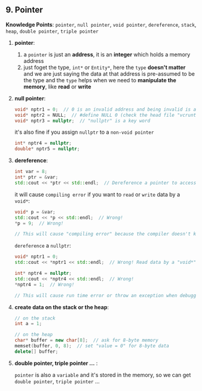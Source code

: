 ## 9. Pointer

**Knowledge Points**: `pointer`, `null pointer`, `void pointer`, `dereference`, `stack`, `heap`, `double pointer`, `triple pointer`

1. **pointer**: 

    1. a `pointer` is just an **address**, it is an **integer** which holds a memory address
    2. just foget the type, `int*` or `Entity*`, here the `type` **doesn't matter** and we are just saying the data at that address is pre-assumed to be the type and the `type` helps when we need to **manipulate the memory**, like **read** or **write**

2. **null pointer**: 

    ```c++
    void* nptr1 = 0;  // 0 is an invalid address and being invalid is acceptable for a pointer
    void* nptr2 = NULL;  // #define NULL 0 (check the head file "vcruntime.h")
    void* nptr3 = nullptr;  // "nullptr" is a key word
    ```

    it's also fine if you assign `nullptr` to a `non-void pointer`

    ```c++
    int* nptr4 = nullptr;
    double* nptr5 = nullptr;
    ```

3. **dereference**: 

    ```c++
    int var = 8;
    int* ptr = &var;
    std::cout << *ptr << std::endl;  // Dereference a pointer to access the data
    ```

    it will cause `compiling error` if you want to `read` or `write` data by a `void*`: 

    ```c++
    void* p = &var;
    std::cout << *p << std::endl;  // Wrong!
    *p = 9;  // Wrong!
    
    // This will cause "compiling error" because the compiler doesn't know how much memory should beread or allocated as the type of the pointer is "void".
    ```

    `dereference` a `nullptr`: 

    ```c++
    void* nptr1 = 0;
    std::cout << *nptr1 << std::endl;  // Wrong! Read data by a "void*"
    ```

    ```c++
    int* nptr4 = nullptr;
    std::cout << *nptr4 << std::endl;  // Wrong!
    *nptr4 = 1;  // Wrong!
    
    // This will cause run time error or throw an exception when debugging because of "access violation"
    ```

4. **create data on the stack or the heap**: 

    ```c++
    // on the stack
    int a = 1;
    
    // on the heap
    char* buffer = new char[8];  // ask for 8-byte memory
    memset(buffer, 0, 8);  // set "value = 0" for 8-byte data
    delete[] buffer;
    ```

5. **double pointer, triple pointer ...** : 

    `pointer` is also a `variable` and it's stored in the memory, so we can get `double pointer`, `triple pointer` ...